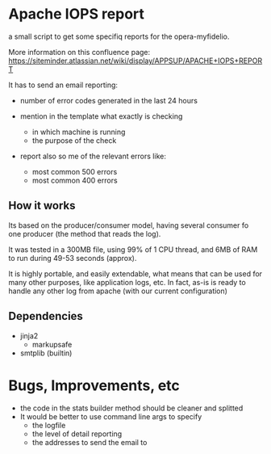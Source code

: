 # Apache IOPS report

a small script to get some specifiq reports for the opera-myfidelio.

More information on this confluence page:
https://siteminder.atlassian.net/wiki/display/APPSUP/APACHE+IOPS+REPORT


It has to send an email reporting:
- number of error codes generated in the last 24 hours
- mention in the template what exactly is checking
	- in which machine is running
	- the purpose of the check
- report also so me of the relevant errors like:

	- most common 500 errors
	- most common 400 errors

## How it works

Its based on the producer/consumer model, having several consumer fo one producer (the method that reads the log).

It was tested in a 300MB file, using 99% of 1 CPU thread, and 6MB of RAM to run during 49-53 seconds (approx).

It is highly portable, and easily extendable, what means that can be used for many other purposes, like application logs, etc.
In fact, as-is is ready to handle any other log from apache (with our current configuration)



## Dependencies

- jinja2
	- markupsafe
- smtplib (builtin)


# Bugs, Improvements, etc

- the code in the stats builder method should be cleaner and splitted
- It would be better to use command line args to specify
	- the logfile
	- the level of detail reporting
	- the addresses to send the email to



